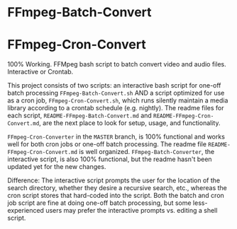# FFmpeg-Batch-Convert
# FFmpeg-Cron-Convert
100% Working.  FFMpeg bash script to batch convert video and audio files.  Interactive or Crontab.

This project consists of two scripts: an interactive bash script for one-off batch processing `FFmpeg-Batch-Convert.sh` AND a script optimized for use as a cron job, `FFmpeg-Cron-Convert.sh`, which runs silently maintain a media library according to a crontab schedule (e.g. nightly).  The readme files for each script, `README-FFmpeg-Batch-Convert.md` and `README-FFmpeg-Cron-Convert.md`, are the next place to look for setup, usage, and functionality.

`FFmpeg-Cron-Converter` in the `MASTER` branch, is 100% functional and works well for both cron jobs or one-off batch processing.  The readme file `README-FFmpeg-Cron-Convert.md` is well organized.  `FFmpeg-Batch-Converter`, the interactive script, is also 100% functional, but the readme hasn't been updated yet for the new changes.

Difference: The interactive script prompts the user for the location of the search directory, whether they desire a recursive search, etc., whereas the cron script stores that hard-coded into the script.  Both the batch and cron job script are fine at doing one-off batch processing, but some less-experienced users may prefer the interactive prompts vs. editing a shell script.
